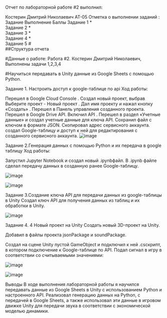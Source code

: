 Отчет по лабораторной работе #2 выполнил:

Костерин Дмитрий Николаевич
АТ-05 Отметка о выполнении заданий :
Задание	Выполнение	Баллы
Задание 1	*	
Задание 2	*	
Задание 3	*	
Задание 4	*	
Задание 5	#	
##Структура отчета

#Данные о работе: Работа #2. Костерин Дмитрий Николаевич, Выполнены задачи 1,2,3,4

#Научиться передавать в Unity данные из Google Sheets с помощью Python.

Задание 1. Настроить доступ к google-таблице по api
Ход работы:

Перешел в Google Cloud Console .
Создал новый проект, выбрав Выберите проект - Новый проект .
Дал имя проекту и нажал кнопку «Создать» .
Перешел в Панель управления созданного проекта.
Перешел в Google Drive API.
Включил API .
Перешел в раздел «Учетные данные» и создал учетные данные для ключа API.
Сохранил файл с ключом в формате JSON.
Скопировал адрес сервисного аккаунта.
создал Google-таблицу и доступ к ней для редактирования с созданного сервисного аккаунта.
![image](https://github.com/user-attachments/assets/4c4205b8-d3c5-4daf-9e6b-be2507cfbb7c)


Задание 2.Генерация данных с помощью Python и их передача в google таблицу
Ход работы:

Запустил Jupyter Notebook и создал новый .ipynbфайл.
В .ipynb файле сделал передачу данных в созданную ранее Google-таблицу.

![image](https://github.com/user-attachments/assets/caa1cc96-c6dc-4c4a-85ec-f00841192fdc)

![image](https://github.com/user-attachments/assets/2db965cf-512e-4f1b-8688-842e9f86fb10)



Задание 3.Создание ключа API для передачи данных из google-таблицы в Unity
Создал ключ API для получения данных из таблиц и их обработки в Unity.


![image](https://github.com/user-attachments/assets/3356904e-5384-4ec8-ab83-3cf6eb02b911)



Задание 4. 4 Новый проект на Unity
Создать новый 3D-проект на Unity.

Добавил в файлы проекта jsonPackage и soundPackage.

Создал на сцене Unity пустой GameObject и подключил к ней .csскрипт, в котором подключение к Google-таблице по API. Подал сигнал в игру в соответствии со считываемыми значениями:

![image](https://github.com/user-attachments/assets/17355e88-c00d-4ba6-b0ce-44a8295fc101)

![image](https://github.com/user-attachments/assets/9d242ba7-86d4-4409-8eae-6fecc1991c0e)



Выводы
В ходе выполнения лабораторной работы я научился передавать данные из Google Sheets в Unity с использованием Python и настроенного API. Реализовал генерацию данных на Python, с передачей в Google Sheets, а также использовал эти данные в игровом движке Unity для передачи звука в соответствии с экономической моделью динамики.
